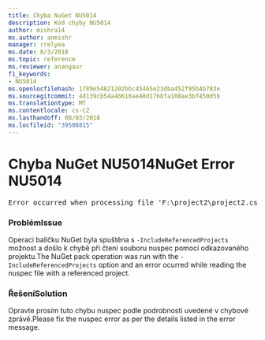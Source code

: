 ```yaml
---
title: Chyba NuGet NU5014
description: Kód chyby NU5014
author: mishra14
ms.author: anmishr
manager: rrelyea
ms.date: 8/3/2018
ms.topic: reference
ms.reviewer: anangaur
f1_keywords:
- NU5014
ms.openlocfilehash: 1789e54821202bbc45465e23dba452f95b4b783e
ms.sourcegitcommit: 4d139cb54a46616ae48d1768fa108ae3bf450d5b
ms.translationtype: MT
ms.contentlocale: cs-CZ
ms.lasthandoff: 08/03/2018
ms.locfileid: "39508815"
---
```

# <a name="nuget-error-nu5014"></a><span data-ttu-id="4ff09-103">Chyba NuGet NU5014</span><span class="sxs-lookup"><span data-stu-id="4ff09-103">NuGet Error NU5014</span></span>
<pre>Error occurred when processing file 'F:\project2\project2.csproj': The 'id' start tag on line 4 position 10 does not match the end tag of 'ids'. Line 4, position 20.</pre>

### <a name="issue"></a><span data-ttu-id="4ff09-104">Problém</span><span class="sxs-lookup"><span data-stu-id="4ff09-104">Issue</span></span>

<span data-ttu-id="4ff09-105">Operaci balíčku NuGet byla spuštěna s `-IncludeReferencedProjects` možnost a došlo k chybě při čtení souboru nuspec pomocí odkazovaného projektu.</span><span class="sxs-lookup"><span data-stu-id="4ff09-105">The NuGet pack operation was run with the `-IncludeReferencedProjects` option and an error ocurred while reading the nuspec file with a referenced project.</span></span>


### <a name="solution"></a><span data-ttu-id="4ff09-106">Řešení</span><span class="sxs-lookup"><span data-stu-id="4ff09-106">Solution</span></span>

<span data-ttu-id="4ff09-107">Opravte prosím tuto chybu nuspec podle podrobnosti uvedené v chybové zprávě.</span><span class="sxs-lookup"><span data-stu-id="4ff09-107">Please fix the nuspec error as per the details listed in the error message.</span></span>

